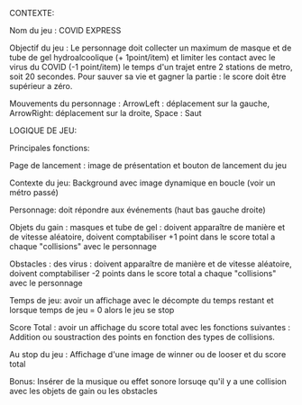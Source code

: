 CONTEXTE:

Nom du jeu : COVID EXPRESS

Objectif du jeu : Le personnage doit collecter un maximum de masque et de tube de gel hydroalcoolique (+ 1point/item) et limiter les contact avec le virus du COVID (-1 point/item) le temps d'un trajet entre 2 stations de metro, soit 20 secondes.
Pour sauver sa vie et gagner la partie : le score doit être supérieur a zéro.

Mouvements du personnage : ArrowLeft : déplacement sur la gauche, ArrowRight: déplacement sur la droite, Space : Saut

LOGIQUE DE JEU:

Principales fonctions:

Page de lancement : image de présentation et bouton de lancement du jeu

Contexte du jeu: Background avec image dynamique en boucle (voir un métro passé)

Personnage: doit répondre aux événements (haut bas gauche droite)

Objets du gain : masques et tube de gel : doivent apparaître de manière et de vitesse aléatoire, doivent comptabiliser +1 point dans le score total a chaque "collisions" avec le personnage

Obstacles : des virus : doivent apparaître de manière et de vitesse aléatoire, doivent comptabiliser -2 points dans le score total a chaque "collisions" avec le personnage

Temps de jeu: avoir un affichage avec le décompte du temps restant et lorsque temps de jeu = 0 alors le jeu se stop

Score Total : avoir un affichage du score total  avec les fonctions suivantes : Addition ou soustraction des points en fonction des types de collisions.

Au stop du jeu : Affichage d'une image de winner ou de looser et du score total

Bonus: Insérer de la musique ou effet sonore  lorsuqe qu'il y a une collision avec les objets de gain ou les obstacles


